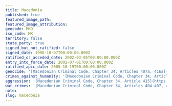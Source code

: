 ```yaml
---
title: Macedonia
published: true
featured_image_path:
featured_image_attribution:
geocode: MKD
iso_code: MK
territory: false
state_party: true
signed_but_not_ratified: false
signed_date: 1998-10-07T00:00:00.000Z
ratified_or_acceded_date: 2002-03-05T00:00:00.000Z
entry_into_force_date: 2002-07-01T00:00:00.000Z
ratified_apic_date: 2005-10-19T00:00:00.000Z
genocide: '[Macedonian Criminal Code, Chapter 34, Articles 407a, 416a](https://iccdb.hrlc.net/data/doc/384/keyword/46/)'
crimes_against_humanity: '[Macedonian Criminal Code, Chapter 34, Articles 403a, 407a](https://iccdb.hrlc.net/data/doc/384/keyword/13/)'
aggression: '[Macedonian Criminal Code, Chapter 34, Article 415](https://iccdb.hrlc.net/data/doc/384/keyword/1/)'
war_crimes: '[Macedonian Criminal Code, Chapter 34, Articles 404-407, 409, 412-414, 416](https://iccdb.hrlc.net/data/doc/384/keyword/145/)'
note:
slug: macedonia
---
```



